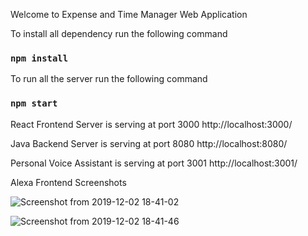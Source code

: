 Welcome to Expense and Time Manager Web Application

To install all dependency run the following command

### `npm install`

To run all the server run the following command

### `npm start`

React Frontend Server is serving at port 3000
http://localhost:3000/

Java Backend Server is serving at port 8080
http://localhost:8080/

Personal Voice Assistant is serving at port 3001
http://localhost:3001/

Alexa Frontend Screenshots

![Screenshot from 2019-12-02 18-41-02](https://user-images.githubusercontent.com/33761930/70016086-3763ee00-1534-11ea-8a1a-94b365229f82.png)

![Screenshot from 2019-12-02 18-41-46](https://user-images.githubusercontent.com/33761930/70016119-49de2780-1534-11ea-8551-90b8d98d00aa.png)

